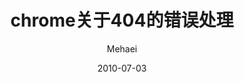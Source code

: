 ---
layout:     post
title:      chrome关于404的错误处理
subtitle:   
date:       2010-07-03
author:     Mehaei
header-img: img/post-bg-cook.jpg
catalog: true
tags:
    - python
---